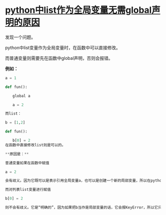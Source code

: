 # [python中list作为全局变量无需global声明的原因](https://www.cnblogs.com/yym2013/p/5915980.html)

发现一个问题。

python中list变量作为全局变量时，在函数中可以直接修改。

而普通变量则需要先在函数中global声明，否则会报错。

**例如：**
```python
a = 1

def fun():

　　global a

　　a = 2

而list：

b = [1,2]

def fun():

　　b[0] = 2
在函数中直接修改list则是可以的。

**原因是：**

普通变量如果在函数中赋值

a = 2

会有歧义。因为它既可以是表示引用全局变量a，也可以是创建一个新的局部变量，所以在python中，默认它的行为是创建局部变量，除非显式声明global。

而对列表list变量进行赋值

b[0] = 2

则不会有歧义。它是“明确的”，因为如果把b当作是局部变量的话，它会报KeyError，所以它只能是引用全局的b,故不需要多此一举显式声明global。
```